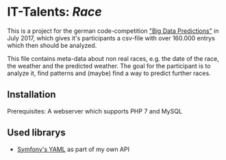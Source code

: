 # IT-Talents: *Race*

This is a project for the german code-competition ["Big Data Predictions"](https://www.it-talents.de/foerderung/code-competition/code-competition-07-2017) in July 2017, which gives it's participants a csv-file with over 160.000 entrys which then should be analyzed.

This file contains meta-data about non real races, e.g. the date of the race, the weather and the predicted weather. The goal for the participant is to analyze it, find patterns and (maybe) find a way to predict further races.

## Installation

Prerequisites: A webserver which supports PHP 7 and MySQL

## Used librarys

- [Symfony's YAML](https://github.com/symfony/yaml) as part of my own API
